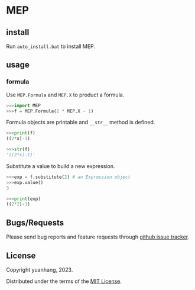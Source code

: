 # MEP

## install

Run ```auto_install.bat``` to install MEP.

## usage

### formula

Use ```MEP.Formula``` and ```MEP.X``` to product a formula.

```python
>>>import MEP
>>>f = MEP.Formula(2 * MEP.X - 1)
```

Formula objects are printable and ```__str__``` method is defined.

```python
>>>print(f)
((2*x)-1)

>>>str(f)
'((2*x)-1)'
```

Substitute a value to build a new expression.

```python
>>>exp = f.substitute(2) # an Expression object
>>>exp.value()
3

>>>print(exp)
((2*2)-1)
```

## Bugs/Requests

Please send bug reports and feature requests through [github issue tracker](https://github.com/yuanhang2008/MEP/issues).

## License

Copyright yuanhang, 2023.

Distributed under the terms of the  [MIT License](https://github.com/yuanhang2008/MEP/blob/master/LICENSE).